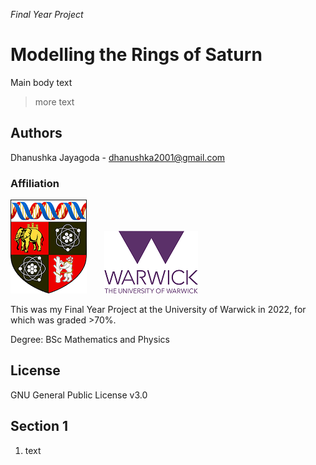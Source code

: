 *Final Year Project*
# Modelling the Rings of Saturn
Main body text
> more text

## Authors
Dhanushka Jayagoda - <dhanushka2001@gmail.com>
### Affiliation
![Warwick University logo](images/Shield_of_the_University_of_Warwick-small.png)&nbsp;&nbsp;&nbsp;&nbsp;&nbsp;&nbsp;&nbsp;![Warwick University logo](images/WarwickLogo-small.png)   

This was my Final Year Project at the University of Warwick in 2022, for which was graded >70%.

Degree: BSc Mathematics and Physics

## License
GNU General Public License v3.0

## Section 1
01. text
